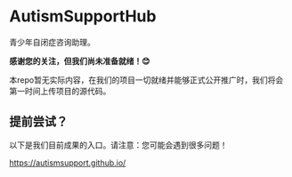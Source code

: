 # AutismSupportHub
青少年自闭症咨询助理。

**感谢您的关注，但我们尚未准备就绪！😊**

本repo暂无实际内容，在我们的项目一切就绪并能够正式公开推广时，我们将会第一时间上传项目的源代码。

## 提前尝试？

以下是我们目前成果的入口。请注意：您可能会遇到很多问题！

https://autismsupport.github.io/